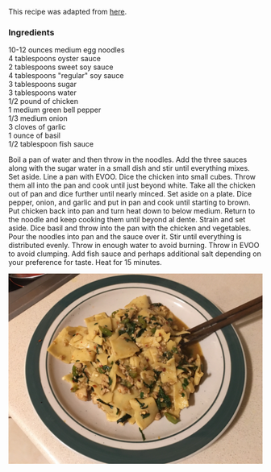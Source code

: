This recipe was adapted from [here](http://www.templeofthai.com/recipes/stir_fry_chicken_recipes.php).

### Ingredients

10-12 ounces medium egg noodles  
4 tablespoons oyster sauce  
2 tablespoons sweet soy sauce  
4 tablespoons "regular" soy sauce  
3 tablespoons sugar  
3 tablespoons water  
1/2 pound of chicken  
1 medium green bell pepper  
1/3 medium onion  
3 cloves of garlic  
1 ounce of basil  
1/2 tablespoon fish sauce  

Boil a pan of water and then throw in the noodles.
Add the three sauces along with the sugar water in a small dish and stir until everything mixes.
Set aside.
Line a pan with EVOO.
Dice the chicken into small cubes.
Throw them all into the pan and cook until just beyond white.
Take all the chicken out of pan and dice further until nearly minced.
Set aside on a plate.
Dice pepper, onion, and garlic and put in pan and cook until starting to brown.
Put chicken back into pan and turn heat down to below medium.
Return to the noodle and keep cooking them until beyond al dente.
Strain and set aside.
Dice basil and throw into the pan with the chicken and vegetables.
Pour the noodles into pan and the sauce over it.
Stir until everything is distributed evenly.
Throw in enough water to avoid burning.
Throw in EVOO to avoid clumping.
Add fish sauce and perhaps additional salt depending on your preference for taste.
Heat for 15 minutes.

![](./images/Drunken%20noodle%20with%20chicken.jpg)
